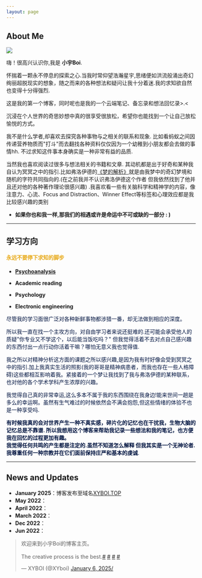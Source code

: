 ```yaml
---
layout: page
---
```


## About Me

<img src="https://MinecraftHIM.github.io/shanghai.jpg" class="floatpic">



嗨！很高兴认识你,我是 **小宇Boi**.<br>

怀揣着一颗永不停息的探索之心.当我时常仰望浩瀚星宇,思绪便如洪流般涌出奇幻绚丽超脱现实的想象，随之而来的各种想法和疑问让我十分着迷.我的求知欲自然也变得十分得强烈. 

这是我的第一个博客，同时呢也是我的一个云端笔记、备忘录和想法回忆录>.<

沉浸在个人世界的奇思妙想中真的很享受很放松，希望你也能找到一个让自己放松愉悦的方式。

我不是什么学者,却喜欢去探究各种事物与之相关的联系和现象. 比如看蚂蚁之间因传递营养物质而"打斗"而去翻找各种资料仅仅因为一个幼稚到小朋友都会去做的事情hh. 不过求知这件事本身确实是一种非常有益的品质.

当然我也喜欢阅读过很多与想法相关的书籍和文章. 其动机都是出于好奇和某种我自认为冥冥之中的指引.比如弗洛伊德的[《梦的解析》](https://baike.baidu.com/item/梦的解析/2003222)就是由我梦中的奇幻梦境和随机的字符共同指向的.(在之前我并不认识弗洛伊德这个作者 但我依然找到了他并且还对他的各种著作理论很感兴趣) .我喜欢看一些有关脑科学和精神学的内容，像注意力、心流、Focus and Distraction、Winner Effect等标签和心理效应都是我比较感兴趣的类别<br>

- **如果你也和我一样,那我们的相遇或许是命运中不可或缺的一部分 : )** 

---

## 学习方向

#### **<font color="#E7A712">永远不要停下求知的脚步</font>**

- **[Psychoanalysis](https://www.britannica.com/biography/Sigmund-Freud/Psychoanalytic-theory)**

  

- **Academic reading**

  

- **Psychology**

  

- **Electronic engineering**

  

​       <font color="##141414">尽管我的学习面很广泛对各种新鲜事物都涉猎一番，却无法做到相应的深度。

所以我一直在找一个主攻方向，对自由学习者来说还挺难的.还可能会承受他人的质疑"你专业又不学这个，以后能当饭吃吗？" 但我觉得活着不去对点自己感兴趣的东西付出一点行动你活着干嘛？哪怕无意义我也觉得值.

 我之所以对精神分析这方面的课题之所以感兴趣,是因为我有时好像会受到冥冥之中的指引.加上我真实生活的照影(我的哥哥是精神病患者，而我也存在一些人格障碍)这些都相互影响着我。紧接着的一个梦让我找到了我与弗洛伊德的某种联系，也对他的各个学术学科产生浓厚的兴趣。

我觉得自己真的非常幸运,这么多本不属于我的东西围绕在我身边!能来世间一趟是多么的幸运啊。虽然有生气难过的时候依然会不满会抱怨,但这些情绪的体验不也是一种享受吗.

**有时候我真的会对世界产生一种不真实感，碎片化的记忆也在干扰我，生物大脑的记忆总是不靠谱. 所以我想用这个博客来帮助我记录一些想法和我的笔记，也方便我在回忆的过程更加有趣。<br>我觉得任何共鸣的产生都是注定的.虽然不知道怎么解释 但我其实是一个无神论者.我尊重任何一种宗教并在它们面前保持庄严和基本的虔诚**.</font>

---

## News and Updates

- **January 2025**：博客发布至域名[XYBOI.TOP](http://www.xyboi.top)
- **May 2022**：
- **April 2022**：
- **March 2022**：
- **Dec 2022**：
- **Jun 2022**：



<blockquote class="twitter-tweet"><p lang="en" dir="ltr">欢迎来到小宇Boi的博客主页。
<br><br>The creative process is the best.<a href="https://minecrafthim.github.io/">#</a> <a href="https://minecrafthim.github.io/">#</a> <a href="https://minecrafthim.github.io/">#</a> <a href="https://minecrafthim.github.io/">#</a></p>&mdash; XYBOI (@XYboi) <a href="">January 6, 2025/<script async src="https://platform.twitter.com/widgets.js" charset="utf-8"></script>

